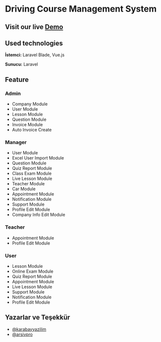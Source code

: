 
# Driving Course Management System



## Visit our live [Demo](https://driving-licence-course-app.karabayyazilim.com/)


## Used technologies

**İstemci:** Laravel Blade, Vue.js

**Sunucu:** Laravel


## Feature

### Admin
- Company Module
- User Module
- Lesson Module
- Question Module
- Invoice Module
- Auto Invoice Create

### Manager
- User Module
- Excel User Import Module
- Question Module
- Quiz Report Module
- Class Exam Module
- Live Lesson Module
- Teacher Module
- Car Module
- Appointment Module
- Notification Module
- Support Module
- Profile Edit Module
- Company Info Edit Module

### Teacher
- Appointment Module
- Profile Edit Module

### User
- Lesson Module
- Online Exam Module
- Quiz Report Module
- Appointment Module
- Live Lesson Module
- Support Module
- Notification Module
- Profile Edit Module





## Yazarlar ve Teşekkür

- [@karabayyazilim](https://www.github.com/karabayyazilim)
- [@arsivpro](https://www.github.com/arsivpro)

  
